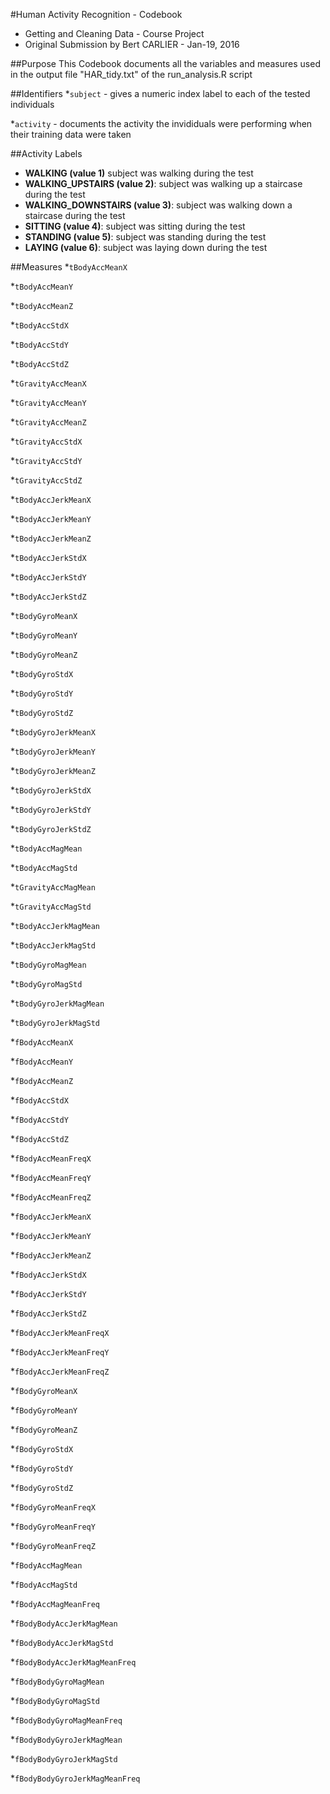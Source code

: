 #Human Activity Recognition - Codebook
* Getting and Cleaning Data - Course Project
* Original Submission by Bert CARLIER - Jan-19, 2016

##Purpose
This Codebook documents all the variables and measures used in the output file "HAR_tidy.txt" of the run_analysis.R script

##Identifiers
*`subject` - gives a numeric index label to each of the tested individuals

*`activity` - documents the activity the invididuals were performing when their training data were taken

##Activity Labels
* **WALKING (value 1)**  subject was walking during the test
* **WALKING_UPSTAIRS (value 2)**: subject was walking up a staircase during the test
* **WALKING_DOWNSTAIRS (value 3)**: subject was walking down a staircase during the test
* **SITTING (value 4)**: subject was sitting during the test
* **STANDING (value 5)**: subject was standing during the test
* **LAYING (value 6)**: subject was laying down during the test

##Measures
*`tBodyAccMeanX`

*`tBodyAccMeanY` 

*`tBodyAccMeanZ`

*`tBodyAccStdX`

*`tBodyAccStdY`

*`tBodyAccStdZ`

*`tGravityAccMeanX`

*`tGravityAccMeanY`

*`tGravityAccMeanZ`

*`tGravityAccStdX`

*`tGravityAccStdY`

*`tGravityAccStdZ`

*`tBodyAccJerkMeanX`

*`tBodyAccJerkMeanY`

*`tBodyAccJerkMeanZ`

*`tBodyAccJerkStdX`

*`tBodyAccJerkStdY`

*`tBodyAccJerkStdZ`

*`tBodyGyroMeanX`

*`tBodyGyroMeanY`

*`tBodyGyroMeanZ`

*`tBodyGyroStdX`

*`tBodyGyroStdY`

*`tBodyGyroStdZ`

*`tBodyGyroJerkMeanX`

*`tBodyGyroJerkMeanY`

*`tBodyGyroJerkMeanZ`

*`tBodyGyroJerkStdX`

*`tBodyGyroJerkStdY`

*`tBodyGyroJerkStdZ`

*`tBodyAccMagMean`

*`tBodyAccMagStd`

*`tGravityAccMagMean`

*`tGravityAccMagStd`

*`tBodyAccJerkMagMean`

*`tBodyAccJerkMagStd`

*`tBodyGyroMagMean`

*`tBodyGyroMagStd`

*`tBodyGyroJerkMagMean`

*`tBodyGyroJerkMagStd`

*`fBodyAccMeanX`

*`fBodyAccMeanY`

*`fBodyAccMeanZ`

*`fBodyAccStdX`

*`fBodyAccStdY`

*`fBodyAccStdZ`

*`fBodyAccMeanFreqX`

*`fBodyAccMeanFreqY`

*`fBodyAccMeanFreqZ`

*`fBodyAccJerkMeanX`

*`fBodyAccJerkMeanY`

*`fBodyAccJerkMeanZ`

*`fBodyAccJerkStdX`

*`fBodyAccJerkStdY`

*`fBodyAccJerkStdZ`

*`fBodyAccJerkMeanFreqX`

*`fBodyAccJerkMeanFreqY`

*`fBodyAccJerkMeanFreqZ`

*`fBodyGyroMeanX`

*`fBodyGyroMeanY`

*`fBodyGyroMeanZ`

*`fBodyGyroStdX`

*`fBodyGyroStdY`

*`fBodyGyroStdZ`

*`fBodyGyroMeanFreqX`

*`fBodyGyroMeanFreqY`

*`fBodyGyroMeanFreqZ`

*`fBodyAccMagMean`

*`fBodyAccMagStd`

*`fBodyAccMagMeanFreq`

*`fBodyBodyAccJerkMagMean`

*`fBodyBodyAccJerkMagStd`

*`fBodyBodyAccJerkMagMeanFreq`

*`fBodyBodyGyroMagMean`

*`fBodyBodyGyroMagStd`

*`fBodyBodyGyroMagMeanFreq`

*`fBodyBodyGyroJerkMagMean`

*`fBodyBodyGyroJerkMagStd`

*`fBodyBodyGyroJerkMagMeanFreq`

